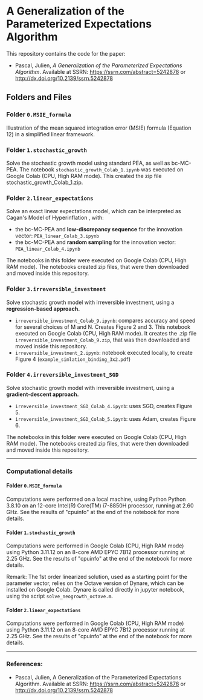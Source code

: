 # A Generalization of the Parameterized Expectations Algorithm

This repository contains the code for the paper:
* Pascal, Julien, *A Generalization of the Parameterized Expectations Algorithm*. Available at SSRN: https://ssrn.com/abstract=5242878 or http://dx.doi.org/10.2139/ssrn.5242878


## Folders and Files
### Folder `0.MSIE_formula`
Illustration of the mean squared integration error (MSIE) formula (Equation 12) in a simplified linear framework.

### Folder `1.stochastic_growth`
Solve the stochastic growth model using standard PEA, as well as bc-MC-PEA. The notebook `stochastic_growth_Colab_1.ipynb` was executed on Google Colab (CPU, High RAM mode). This created the zip file stochastic_growth_Colab_1.zip.

### Folder `2.linear_expectations`
Solve an exact linear expectations model, which can be interpreted as Cagan's Model of Hyperinflation
, with:
- the bc-MC-PEA and **low-discrepancy sequence** for the innovation vector: `PEA_linear_Colab_3.ipynb `
- the bc-MC-PEA and **random sampling** for the innovation vector: `PEA_linear_Colab_4.ipynb`

The notebooks in this folder were executed on Google Colab (CPU, High RAM mode). The notebooks created zip files, that were then downloaded and moved inside this repository.


### Folder `3.irreversible_investment`
Solve stochastic growth model with irreversible investment, using a **regression-based approach.**
- `irreversible_investment_Colab_9.ipynb`: compares accuracy and speed for several choices of M and N. Creates Figure 2 and 3.
This notebook executed on Google Colab (CPU, High RAM mode). It creates the .zip file `irreversible_investment_Colab_9.zip`, that was then downloaded and moved inside this repository.   
- `irreversible_investment_2.ipynb`: notebook executed locally, to create Figure 4 (`example_simlation_binding_3x2.pdf`)

### Folder `4.irreversible_investment_SGD`
Solve stochastic growth model with irreversible investment, using a **gradient-descent approach.**
- `irreversible_investment_SGD_Colab_4.ipynb`: uses SGD, creates Figure 5.
- `irreversible_investment_SGD_Colab_5.ipynb`: uses Adam, creates Figure 6.

The notebooks in this folder were executed on Google Colab (CPU, High RAM mode). The notebooks created zip files, that were then downloaded and moved inside this repository.

---

### Computational details
#### Folder `0.MSIE_formula`
Computations were performed on a local machine, using Python Python 3.8.10 on an 12-core Intel(R) Core(TM) i7-8850H processor, running at 2.60 GHz. See the results of "cpuinfo" at the end of the notebook for more details.

#### Folder `1.stochastic_growth`
Computations were performed in Google Colab (CPU, High RAM mode) using Python 3.11.12 on an 8-core AMD EPYC 7B12 processor running at 2.25 GHz. See the results of "cpuinfo" at the end of the notebook for more details.

Remark: The 1st order linearized solution, used as a starting point for the parameter vector, relies on the Octave version of Dynare, which can be installed on Google Colab. Dynare is called directly in jupyter notebook, using the script `solve_neogrowth_octave.m`.

#### Folder `2.linear_expectations`
Computations were performed in Google Colab (CPU, High RAM mode) using Python 3.11.12 on an 8-core AMD EPYC 7B12 processor running at 2.25 GHz. See the results of "cpuinfo" at the end of the notebook for more details.

---

### References:
* Pascal, Julien, A Generalization of the Parameterized Expectations Algorithm. Available at SSRN: https://ssrn.com/abstract=5242878 or http://dx.doi.org/10.2139/ssrn.5242878

